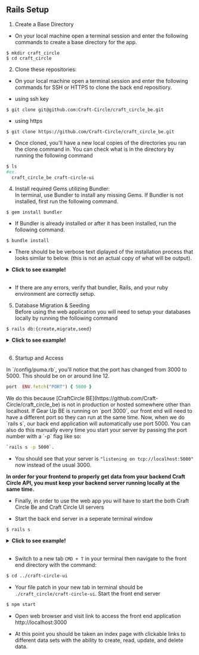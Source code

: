 ## **Rails Setup**
1. Create a Base Directory
* On your local machine open a terminal session and enter the following commands to create a base directory for the app.

```shell
$ mkdir craft_circle
$ cd craft_circle
```

2. Clone these repositories:
* On your local machine open a terminal session and enter the following commands for SSH or HTTPS to clone the back end repositiory.

- using ssh key <br>
```shell
$ git clone git@github.com:Craft-Circle/craft_circle_be.git
```

- using https <br>
```shell
$ git clone https://github.com/Craft-Circle/craft_circle_be.git
```

* Once cloned, you'll have a new local copies of the directories you ran the clone command in. You can check what is in the directory by running the following command<br>

```sh
$ ls
#ex.
  craft_circle_be craft-circle-ui
```

4. Install required Gems utilizing Bundler: <br>
In terminal, use Bundler to install any missing Gems. If Bundler is not installed, first run the following command.

```shell
$ gem install bundler
```

* If Bundler is already installed or after it has been installed, run the following command.

```shell
$ bundle install
```

* There should be be verbose text diplayed of the installation process that looks similar to below. (this is not an actual copy of what will be output).
<details>
<summary><b>Click to see example!</b></summary>
<p>

```shell
$ bundle install
Fetching gem metadata from https://rubygems.org/...........
Fetching gem metadata from https://rubygems.org/.
Resolving dependencies...
Using rake 13.0.6
Using concurrent-ruby 1.1.10
...
...
...
Using simplecov_json_formatter 0.1.4
Using simplecov 0.21.2
Using spring 2.1.1
Using spring-watcher-listen 2.0.1
Using standard 1.12.1
Bundle complete! 23 Gemfile dependencies, 94 gems now installed.
Use `bundle info [gemname]` to see where a bundled gem is installed.
```

</p>
</details></br>

* If there are any errors, verify that bundler, Rails, and your ruby environment are correctly setup.

5. Database Migration & Seeding<br>
Before using the web application you will need to setup your databases locally by running the following command

```shell
$ rails db:{create,migrate,seed}
```

<details>
<summary><b>Click to see example!</b></summary>
<p>

```shell
Created database 'craft_circle_be_development'
Created database 'craft_circle_be_test'
== 20220708032148 CreateUsers: migrating ======================================
-- create_table(:users)
   -> 0.0066s
== 20220708032148 CreateUsers: migrated (0.0067s) =============================

== 20220708032537 CreateItems: migrating ======================================
-- create_table(:items)
   -> 0.0110s
== 20220708032537 CreateItems: migrated (0.0110s) =============================
```

</p>
</details></br>

6. Startup and Access<br>
<p>
  In `/config/puma.rb`, you'll notice that the port has changed from 3000 to 5000. This should be on or around line 12.
</p>

```ruby
port  ENV.fetch("PORT") { 5000 }
```

<p>
  We do this because [CraftCircle BE](https://github.com/Craft-Circle/craft_circle_be) is not in production or hosted somewhere other than localhost. If Gear Up BE is running on `port 3000`, our front end will need to have a different port so they can run at the same time. Now, when we do `rails s`, our back end application will automatically use port 5000. You can also do this manually every time you start your server by passing the port number with a `-p` flag like so:
</p>

```sh
`rails s -p 5000`.
```

* You should see that your server is `"listening on tcp://localhost:5000"` now instead of the usual 3000.


**In order for your frontend to properly get data from your backend Craft Circle API, you must keep your backend server running locally at the same time.**

* Finally, in order to use the web app you will have to start the both Craft Circle Be and Craft Circle UI servers
- Start the back end server in a seperate terminal window

```shell
$ rails s
```

<details>
<summary><b>Click to see example!</b></summary>
<p>

```shell
=> Booting Puma
=> Rails 5.2.8 application starting in development
=> Run `rails server -h` for more startup options
Puma starting in single mode...
* Version 3.12.6 (ruby 2.7.2-p137), codename: Llamas in Pajamas
* Min threads: 5, max threads: 5
* Environment: development
* Listening on tcp://localhost:5000
Use Ctrl-C to stop
```

</p>
</details></br>

* Switch to a new tab `CMD + T` in your terminal then navigate to the front end directory with the command:

```sh
$ cd ../craft-circle-ui
```

* Your file patch in your new tab in terminal should be `./craft_circle/craft-circle-ui`. Start the front end server

```sh
$ npm start
```

* Open web browser and visit link to access the front end application
    http://localhost:3000

* At this point you should be taken an index page with clickable links to different data sets with the ability to create, read, update, and delete data.
